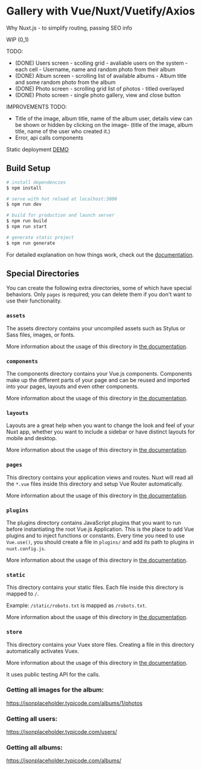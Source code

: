 # Gallery with Vue/Nuxt/Vuetify/Axios

Why Nuxt.js - to simplify routing, passing SEO info

WIP (0_1)

TODO: 
- (DONE) Users screen - scolling grid - avaliable users on the system - each cell - Username, name and random photo from their album
- (DONE) Album screen - scrolling list of available albums - Album title and some random photo from the album
- (DONE) Photo screen - scrolling grid list of photos - titled overlayed
- (DONE) Photo screen - single photo gallery, view and close button

IMPROVEMENTS TODO:
- Title of the image, album title, name of the album user, details view can be shown or hidden by clicking on the image- (title of the image, album title, name of the user who created it.)
- Error, api calls components

Static deployment [DEMO](https://concepts.2gika.si/gal/)

## Build Setup

```bash
# install dependencies
$ npm install

# serve with hot reload at localhost:3000
$ npm run dev

# build for production and launch server
$ npm run build
$ npm run start

# generate static project
$ npm run generate
```

For detailed explanation on how things work, check out the [documentation](https://nuxtjs.org).

## Special Directories

You can create the following extra directories, some of which have special behaviors. Only `pages` is required; you can delete them if you don't want to use their functionality.

### `assets`

The assets directory contains your uncompiled assets such as Stylus or Sass files, images, or fonts.

More information about the usage of this directory in [the documentation](https://nuxtjs.org/docs/2.x/directory-structure/assets).

### `components`

The components directory contains your Vue.js components. Components make up the different parts of your page and can be reused and imported into your pages, layouts and even other components.

More information about the usage of this directory in [the documentation](https://nuxtjs.org/docs/2.x/directory-structure/components).

### `layouts`

Layouts are a great help when you want to change the look and feel of your Nuxt app, whether you want to include a sidebar or have distinct layouts for mobile and desktop.

More information about the usage of this directory in [the documentation](https://nuxtjs.org/docs/2.x/directory-structure/layouts).


### `pages`

This directory contains your application views and routes. Nuxt will read all the `*.vue` files inside this directory and setup Vue Router automatically.

More information about the usage of this directory in [the documentation](https://nuxtjs.org/docs/2.x/get-started/routing).

### `plugins`

The plugins directory contains JavaScript plugins that you want to run before instantiating the root Vue.js Application. This is the place to add Vue plugins and to inject functions or constants. Every time you need to use `Vue.use()`, you should create a file in `plugins/` and add its path to plugins in `nuxt.config.js`.

More information about the usage of this directory in [the documentation](https://nuxtjs.org/docs/2.x/directory-structure/plugins).

### `static`

This directory contains your static files. Each file inside this directory is mapped to `/`.

Example: `/static/robots.txt` is mapped as `/robots.txt`.

More information about the usage of this directory in [the documentation](https://nuxtjs.org/docs/2.x/directory-structure/static).

### `store`

This directory contains your Vuex store files. Creating a file in this directory automatically activates Vuex.

More information about the usage of this directory in [the documentation](https://nuxtjs.org/docs/2.x/directory-structure/store).


It uses public testing API for the calls.

### Getting all images for the album:

https://jsonplaceholder.typicode.com/albums/1/photos

### Getting all users:

https://jsonplaceholder.typicode.com/users/

### Getting all albums:

https://jsonplaceholder.typicode.com/albums/
